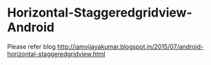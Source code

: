 # Horizontal-Staggeredgridview-Android


Please refer blog http://iamvijayakumar.blogspot.in/2015/07/android-horizontal-staggeredgridview.html
